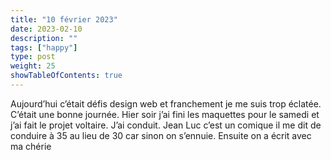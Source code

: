 ```yaml
---
title: "10 février 2023"
date: 2023-02-10
description: ""
tags: ["happy"]
type: post
weight: 25
showTableOfContents: true
---
```


Aujourd’hui c’était défis design web et franchement je me suis trop éclatée. C’était une bonne journée. Hier soir j’ai fini les maquettes pour le samedi et j’ai fait le projet voltaire. J’ai conduit. Jean Luc c’est un comique il me dit de conduire à 35 au lieu de 30 car sinon on s’ennuie. Ensuite on a écrit avec ma chérie